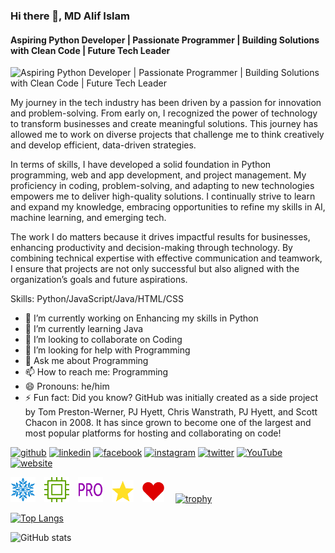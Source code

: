 ### Hi there 👋, MD Alif Islam
#### Aspiring Python Developer | Passionate Programmer | Building Solutions with Clean Code | Future Tech Leader
![Aspiring Python Developer | Passionate Programmer | Building Solutions with Clean Code | Future Tech Leader](https://x.com/alifislamxzy/header_photo)

My journey in the tech industry has been driven by a passion for innovation and problem-solving. From early on, I recognized the power of technology to transform businesses and create meaningful solutions. This journey has allowed me to work on diverse projects that challenge me to think creatively and develop efficient, data-driven strategies.

In terms of skills, I have developed a solid foundation in Python programming, web and app development, and project management. My proficiency in coding, problem-solving, and adapting to new technologies empowers me to deliver high-quality solutions. I continually strive to learn and expand my knowledge, embracing opportunities to refine my skills in AI, machine learning, and emerging tech.

The work I do matters because it drives impactful results for businesses, enhancing productivity and decision-making through technology. By combining technical expertise with effective communication and teamwork, I ensure that projects are not only successful but also aligned with the organization’s goals and future aspirations.

Skills: Python/JavaScript/Java/HTML/CSS

- 🔭 I’m currently working on Enhancing my skills in Python 
- 🌱 I’m currently learning Java 
- 👯 I’m looking to collaborate on Coding 
- 🤔 I’m looking for help with Programming 
- 💬 Ask me about Programming 
- 📫 How to reach me: Programming 
- 😄 Pronouns: he/him 
- ⚡ Fun fact: Did you know? GitHub was initially created as a side project by Tom Preston-Werner, PJ Hyett, Chris Wanstrath, PJ Hyett, and Scott Chacon in 2008. It has since grown to become one of the largest and most popular platforms for hosting and collaborating on code! 


[<img src='https://cdn.jsdelivr.net/npm/simple-icons@3.0.1/icons/github.svg' alt='github' height='40'>](https://github.com/ahosanquad)  [<img src='https://cdn.jsdelivr.net/npm/simple-icons@3.0.1/icons/linkedin.svg' alt='linkedin' height='40'>](https://www.linkedin.com/in/mdalifislam/)  [<img src='https://cdn.jsdelivr.net/npm/simple-icons@3.0.1/icons/facebook.svg' alt='facebook' height='40'>](https://www.facebook.com/alifislamxzy)  [<img src='https://cdn.jsdelivr.net/npm/simple-icons@3.0.1/icons/instagram.svg' alt='instagram' height='40'>](https://www.instagram.com/ahosanquad/)  [<img src='https://cdn.jsdelivr.net/npm/simple-icons@3.0.1/icons/twitter.svg' alt='twitter' height='40'>](https://twitter.com/alifislamxzy)  [<img src='https://cdn.jsdelivr.net/npm/simple-icons@3.0.1/icons/youtube.svg' alt='YouTube' height='40'>](https://www.youtube.com/channel/AlifTheChad)  [<img src='https://cdn.jsdelivr.net/npm/simple-icons@3.0.1/icons/icloud.svg' alt='website' height='40'>](https://alifislamxzy.github.io/Website/)  

<a href='https://archiveprogram.github.com/'><img src='https://raw.githubusercontent.com/acervenky/animated-github-badges/master/assets/acbadge.gif' width='40' height='40'></a> <a href='https://docs.github.com/en/developers'><img src='https://raw.githubusercontent.com/acervenky/animated-github-badges/master/assets/devbadge.gif' width='40' height='40'></a> <a href='https://github.com/pricing'><img src='https://raw.githubusercontent.com/acervenky/animated-github-badges/master/assets/pro.gif' width='40' height='40'></a> <a href='https://stars.github.com/'><img src='https://raw.githubusercontent.com/acervenky/animated-github-badges/master/assets/starbadge.gif' width='35' height='35'></a> <a href='https://docs.github.com/en/github/supporting-the-open-source-community-with-github-sponsors'><img src='https://raw.githubusercontent.com/acervenky/animated-github-badges/master/assets/sponsorbadge.gif' width='35' height='35'></a> 
[![trophy](https://github-profile-trophy.vercel.app/?username=ahosanquad)](https://github.com/ryo-ma/github-profile-trophy)

[![Top Langs](https://github-readme-stats.vercel.app/api/top-langs/?username=ahosanquad)](https://github.com/anuraghazra/github-readme-stats)

![GitHub stats](https://github-readme-stats.vercel.app/api?username=ahosanquad&show_icons=true&count_private=true)  
